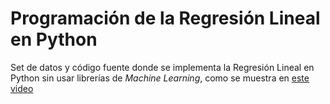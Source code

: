 # Programación de la Regresión Lineal en Python

Set de datos y código fuente donde se implementa la Regresión Lineal en Python sin usar librerías de *Machine Learning*, como se muestra en [este video](https://youtu.be/rjeCBUMrj8A)
